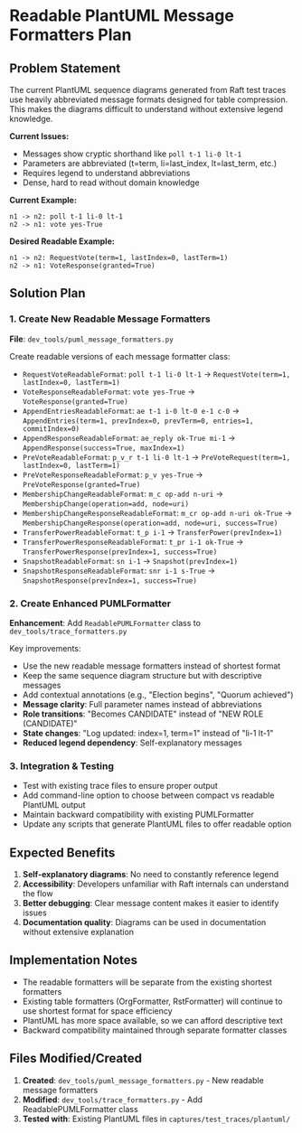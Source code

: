 # Readable PlantUML Message Formatters Plan

## Problem Statement

The current PlantUML sequence diagrams generated from Raft test traces use heavily abbreviated message formats designed for table compression. This makes the diagrams difficult to understand without extensive legend knowledge.

**Current Issues:**
- Messages show cryptic shorthand like `poll t-1 li-0 lt-1` 
- Parameters are abbreviated (t=term, li=last_index, lt=last_term, etc.)
- Requires legend to understand abbreviations
- Dense, hard to read without domain knowledge

**Current Example:**
```
n1 -> n2: poll t-1 li-0 lt-1
n2 -> n1: vote yes-True
```

**Desired Readable Example:**
```
n1 -> n2: RequestVote(term=1, lastIndex=0, lastTerm=1)
n2 -> n1: VoteResponse(granted=True)
```

## Solution Plan

### 1. Create New Readable Message Formatters

**File**: `dev_tools/puml_message_formatters.py`

Create readable versions of each message formatter class:

- `RequestVoteReadableFormat`: `poll t-1 li-0 lt-1` → `RequestVote(term=1, lastIndex=0, lastTerm=1)`
- `VoteResponseReadableFormat`: `vote yes-True` → `VoteResponse(granted=True)`
- `AppendEntriesReadableFormat`: `ae t-1 i-0 lt-0 e-1 c-0` → `AppendEntries(term=1, prevIndex=0, prevTerm=0, entries=1, commitIndex=0)`
- `AppendResponseReadableFormat`: `ae_reply ok-True mi-1` → `AppendResponse(success=True, maxIndex=1)`
- `PreVoteReadableFormat`: `p_v_r t-1 li-0 lt-1` → `PreVoteRequest(term=1, lastIndex=0, lastTerm=1)`
- `PreVoteResponseReadableFormat`: `p_v yes-True` → `PreVoteResponse(granted=True)`
- `MembershipChangeReadableFormat`: `m_c op-add n-uri` → `MembershipChange(operation=add, node=uri)`
- `MembershipChangeResponseReadableFormat`: `m_cr op-add n-uri ok-True` → `MembershipChangeResponse(operation=add, node=uri, success=True)`
- `TransferPowerReadableFormat`: `t_p i-1` → `TransferPower(prevIndex=1)`
- `TransferPowerResponseReadableFormat`: `t_pr i-1 ok-True` → `TransferPowerResponse(prevIndex=1, success=True)`
- `SnapshotReadableFormat`: `sn i-1` → `Snapshot(prevIndex=1)`
- `SnapshotResponseReadableFormat`: `snr i-1 s-True` → `SnapshotResponse(prevIndex=1, success=True)`

### 2. Create Enhanced PUMLFormatter

**Enhancement**: Add `ReadablePUMLFormatter` class to `dev_tools/trace_formatters.py`

Key improvements:
- Use the new readable message formatters instead of shortest format
- Keep the same sequence diagram structure but with descriptive messages
- Add contextual annotations (e.g., "Election begins", "Quorum achieved")
- **Message clarity**: Full parameter names instead of abbreviations
- **Role transitions**: "Becomes CANDIDATE" instead of "NEW ROLE (CANDIDATE)"  
- **State changes**: "Log updated: index=1, term=1" instead of "li-1 lt-1"
- **Reduced legend dependency**: Self-explanatory messages

### 3. Integration & Testing

- Test with existing trace files to ensure proper output
- Add command-line option to choose between compact vs readable PlantUML output
- Maintain backward compatibility with existing PUMLFormatter
- Update any scripts that generate PlantUML files to offer readable option

## Expected Benefits

1. **Self-explanatory diagrams**: No need to constantly reference legend
2. **Accessibility**: Developers unfamiliar with Raft internals can understand the flow
3. **Better debugging**: Clear message content makes it easier to identify issues
4. **Documentation quality**: Diagrams can be used in documentation without extensive explanation

## Implementation Notes

- The readable formatters will be separate from the existing shortest formatters
- Existing table formatters (OrgFormatter, RstFormatter) will continue to use shortest format for space efficiency
- PlantUML has more space available, so we can afford descriptive text
- Backward compatibility maintained through separate formatter classes

## Files Modified/Created

1. **Created**: `dev_tools/puml_message_formatters.py` - New readable message formatters
2. **Modified**: `dev_tools/trace_formatters.py` - Add ReadablePUMLFormatter class
3. **Tested with**: Existing PlantUML files in `captures/test_traces/plantuml/`